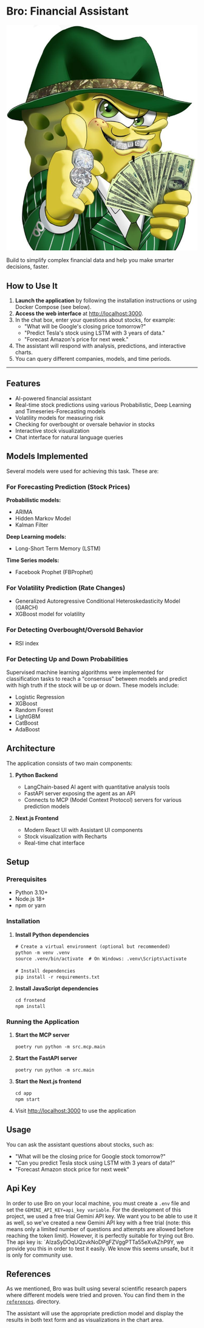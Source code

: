 # Bro: Financial Assistant

![logo](logo.jpeg)

Build to simplify complex financial data and help you make smarter decisions, faster.

## How to Use It

1. **Launch the application** by following the installation instructions or using Docker Compose (see below).
2. **Access the web interface** at [http://localhost:3000](http://localhost:3000).
3. In the chat box, enter your questions about stocks, for example:
   - "What will be Google's closing price tomorrow?"
   - "Predict Tesla's stock using LSTM with 3 years of data."
   - "Forecast Amazon's price for next week."
4. The assistant will respond with analysis, predictions, and interactive charts.
5. You can query different companies, models, and time periods.

---

## Features

- AI-powered financial assistant  
- Real-time stock predictions using various Probabilistic, Deep Learning and Timeseries-Forecasting models  
- Volatility models for measuring risk  
- Checking for overbought or oversale behavior in stocks  
- Interactive stock visualization  
- Chat interface for natural language queries  

## Models Implemented

Several models were used for achieving this task. These are:

### For Forecasting Prediction (Stock Prices)

**Probabilistic models:**  
- ARIMA  
- Hidden Markov Model  
- Kalman Filter  

**Deep Learning models:**  
- Long-Short Term Memory (LSTM)  

**Time Series models:**  
- Facebook Prophet (FBProphet)  

### For Volatility Prediction (Rate Changes)

- Generalized Autoregressive Conditional Heteroskedasticity Model (GARCH)  
- XGBoost model for volatility  

### For Detecting Overbought/Oversold Behavior

- RSI index  

### For Detecting Up and Down Probabilities

Supervised machine learning algorithms were implemented for classification tasks to reach a "consensus" between models and predict with high truth if the stock will be up or down. These models include:

- Logistic Regression  
- XGBoost  
- Random Forest  
- LightGBM  
- CatBoost  
- AdaBoost  

## Architecture

The application consists of two main components:

1. **Python Backend**
    - LangChain-based AI agent with quantitative analysis tools  
    - FastAPI server exposing the agent as an API  
    - Connects to MCP (Model Context Protocol) servers for various prediction models  

2. **Next.js Frontend**
    - Modern React UI with Assistant UI components  
    - Stock visualization with Recharts  
    - Real-time chat interface  

## Setup

### Prerequisites

- Python 3.10+  
- Node.js 18+  
- npm or yarn  

### Installation

1. **Install Python dependencies**
    ```
    # Create a virtual environment (optional but recommended)
    python -m venv .venv
    source .venv/bin/activate  # On Windows: .venv\Scripts\activate

    # Install dependencies
    pip install -r requirements.txt
    ```

2. **Install JavaScript dependencies**
    ```
    cd frontend
    npm install
    ```

### Running the Application

1. **Start the MCP server**
    ```
    poetry run python -m src.mcp.main
    ```

2. **Start the FastAPI server**
    ```
    poetry run python -m src.main
    ```

3. **Start the Next.js frontend**
    ```
    cd app
    npm start
    ```

4. Visit [http://localhost:3000](http://localhost:3000) to use the application

## Usage

You can ask the assistant questions about stocks, such as:

- "What will be the closing price for Google stock tomorrow?"  
- "Can you predict Tesla stock using LSTM with 3 years of data?"  
- "Forecast Amazon stock price for next week"  

## Api Key

In order to use Bro on your local machine, you must create a `.env` file and set the `GEMINI_API_KEY=api_key variable`. For the development of this project, we used a free trial Gemini API key. We want you to be able to use it as well, so we've created a new Gemini API key with a free trial (note: this means only a limited number of questions and attempts are allowed before reaching the token limit). However, it is perfectly suitable for trying out Bro. The api key is: `AIzaSyDOqUQzvkNoDPgFZVggPTTa55eXvAZhP9Y, we provide you this in order to test it easily. 
We know this seems unsafe, but it is only for community use.

## References

As we mentioned, Bro was built using several scientific research papers where different models were tried and proven. You can find them in the [`references`](./references). directory.

The assistant will use the appropriate prediction model and display the results in both text form and as visualizations in the chart area.

